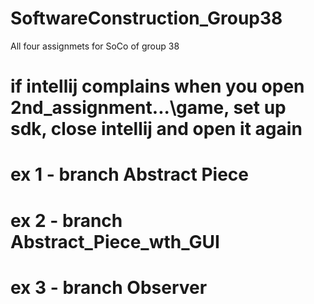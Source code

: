 # SoftwareConstruction_Group38
All four assignmets for SoCo of group 38

# if intellij complains when you open 2nd_assignment\...\game, set up sdk, close intellij and open it again


#  ex 1 - branch Abstract Piece
# ex 2 - branch Abstract_Piece_wth_GUI
# ex 3 - branch Observer
